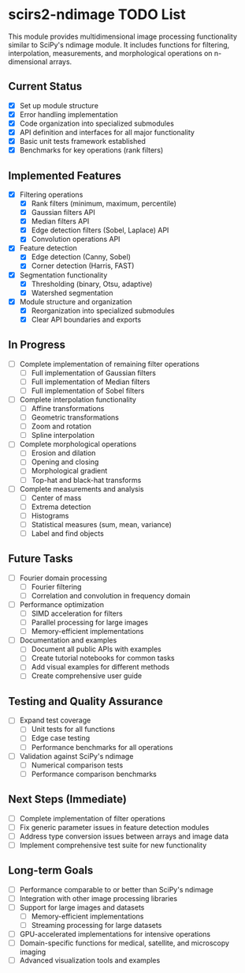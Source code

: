 # scirs2-ndimage TODO List

This module provides multidimensional image processing functionality similar to SciPy's ndimage module. It includes functions for filtering, interpolation, measurements, and morphological operations on n-dimensional arrays.

## Current Status

- [x] Set up module structure
- [x] Error handling implementation
- [x] Code organization into specialized submodules
- [x] API definition and interfaces for all major functionality
- [x] Basic unit tests framework established
- [x] Benchmarks for key operations (rank filters)

## Implemented Features

- [x] Filtering operations
  - [x] Rank filters (minimum, maximum, percentile)
  - [x] Gaussian filters API
  - [x] Median filters API
  - [x] Edge detection filters (Sobel, Laplace) API
  - [x] Convolution operations API

- [x] Feature detection
  - [x] Edge detection (Canny, Sobel)
  - [x] Corner detection (Harris, FAST)

- [x] Segmentation functionality
  - [x] Thresholding (binary, Otsu, adaptive)
  - [x] Watershed segmentation

- [x] Module structure and organization
  - [x] Reorganization into specialized submodules
  - [x] Clear API boundaries and exports

## In Progress

- [ ] Complete implementation of remaining filter operations
  - [ ] Full implementation of Gaussian filters
  - [ ] Full implementation of Median filters
  - [ ] Full implementation of Sobel filters

- [ ] Complete interpolation functionality
  - [ ] Affine transformations
  - [ ] Geometric transformations
  - [ ] Zoom and rotation
  - [ ] Spline interpolation

- [ ] Complete morphological operations
  - [ ] Erosion and dilation
  - [ ] Opening and closing
  - [ ] Morphological gradient
  - [ ] Top-hat and black-hat transforms

- [ ] Complete measurements and analysis
  - [ ] Center of mass
  - [ ] Extrema detection
  - [ ] Histograms
  - [ ] Statistical measures (sum, mean, variance)
  - [ ] Label and find objects

## Future Tasks

- [ ] Fourier domain processing
  - [ ] Fourier filtering
  - [ ] Correlation and convolution in frequency domain

- [ ] Performance optimization
  - [ ] SIMD acceleration for filters
  - [ ] Parallel processing for large images
  - [ ] Memory-efficient implementations

- [ ] Documentation and examples
  - [ ] Document all public APIs with examples
  - [ ] Create tutorial notebooks for common tasks
  - [ ] Add visual examples for different methods
  - [ ] Create comprehensive user guide

## Testing and Quality Assurance

- [ ] Expand test coverage
  - [ ] Unit tests for all functions
  - [ ] Edge case testing
  - [ ] Performance benchmarks for all operations

- [ ] Validation against SciPy's ndimage
  - [ ] Numerical comparison tests
  - [ ] Performance comparison benchmarks

## Next Steps (Immediate)

- [ ] Complete implementation of filter operations
- [ ] Fix generic parameter issues in feature detection modules
- [ ] Address type conversion issues between arrays and image data
- [ ] Implement comprehensive test suite for new functionality

## Long-term Goals

- [ ] Performance comparable to or better than SciPy's ndimage
- [ ] Integration with other image processing libraries
- [ ] Support for large images and datasets
  - [ ] Memory-efficient implementations
  - [ ] Streaming processing for large datasets
- [ ] GPU-accelerated implementations for intensive operations
- [ ] Domain-specific functions for medical, satellite, and microscopy imaging
- [ ] Advanced visualization tools and examples